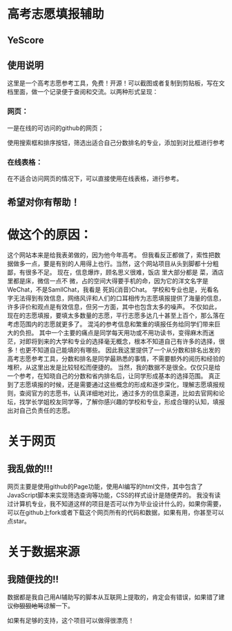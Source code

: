 # 高考志愿填报辅助
## YeScore

## 使用说明
这里是一个高考志愿参考工具，免费！开源！可以截图或者复制到剪贴板，写在文档里面，做一个记录便于查阅和交流。以两种形式呈现：
### 网页：
一是在线的可访问的github的网页；

使用搜索框和排序按钮，筛选出适合自己分数排名的专业，添加到对比框进行参考


###  在线表格：
在不适合访问网页的情况下，可以直接使用在线表格，进行参考。


## 希望对你有帮助！

# 做这个的原因：
这个网站本来是给我表弟做的，因为他今年高考。
但我看反正都做了，索性把数据做多一点，要是有别的人用得上也行。当然，这个网站项目从头到脚都十分粗鄙，有很多不足。
现在，信息爆炸，顾名思义很难，饭店 里大部分都是 菜，酒店 里都是床，微信一点不 微，占的空间大得要手机的命，因为它的洋文名字是WeChat，不是SamllChat，我看是 死妈(消音)Chat。
学校和专业也是，光看名字无法得到有效信息，网络风评和人们的口耳相传为志愿填报提供了海量的信息，许多评价和观点是有效信息，但另一方面，其中也包含太多的噪声。
不仅如此，现在的志愿填报，要填太多数量的志愿，平行志愿多达几十甚至上百个，那么落在考虑范围内的志愿就更多了。
混沌的参考信息和繁重的填报任务给同学们带来巨大的负担。
其中一个主要的痛点是同学每天用功或不用功读书，变得麻木而迷茫，对即将到来的大学和专业的选择毫无概念，根本不知道自己有许多的选择，很多！也更不知道自己能填的有哪些。
因此我这里提供了一个从分数和排名出发的高考志愿参考工具，分数和排名是同学最熟悉的事情，不需要额外的阅历和经验的堆积，从这里出发是比较轻松而便捷的。
当然，我的数据不是很全。仅仅只是给一个参考，在知晓自己的分数和省内排名后，让同学形成基本的选择范围。
真正到了志愿填报的时候，还是需要通过这些概念的形成和逐步深化，理解志愿填报规则，查阅官方的志愿书，认真详细地对比，通过多方的信息渠道，比如去官网和论坛，找学长学姐校友同学等，了解你感兴趣的学校和专业，形成合理的认知，填报出对自己负责任的志愿。


# 关于网页
## 我乱做的!!!
网页主要是使用github的Page功能，使用AI编写的html文件，其中包含了JavaScript脚本来实现筛选查询等功能，CSS的样式设计是随便弄的。
我没有读过计算机专业，我不知道这样的项目是否可以作为毕业设计什么的，如果你需要，可以在github上fork或者下载这个网页所有的代码和数据，如果有用，你甚至可以点star。
# 关于数据来源
## 我随便找的!!
数据都是我自己用AI辅助写的脚本从互联网上提取的，肯定会有错误，如果错了建议~~你狠狠地骂~~谅解一下。

如果有足够的支持，这个项目可以做得很漂亮！
